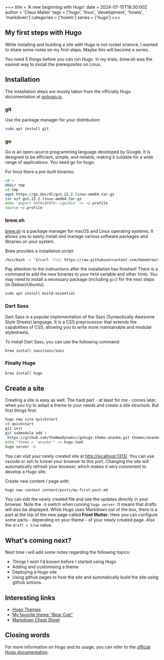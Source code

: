 +++
title = 'A new beginning with Hugo'
date = 2024-07-15T18:30:00Z
author = 'Claus Malter'
tags = ['hugo', 'linux', 'development', 'howto', 'markdown']
categories = ['howto']
series = ['hugo']
+++

## My first steps with Hugo

While installing and building a site with Hugo is not rocket science, I wanted to share some notes on my first steps. Maybe this will become a series.

You need 5 things before you can run Hugo. In my trials, brew.sh was the easiest way to install the prerequisites on Linux.  

## Installation

The installation steps are mostly taken from the officially Hugo documentation at [gohugo.io](https://gohugo.io).  

### git

Use the package manager for your distribution:

```sh
sudo apt install git
```

### go

Go is an open-source programming language developed by Google. It is designed to be efficient, simple, and reliable, making it suitable for a wide range of applications. You need go for hugo.  

For linux there a pre-built binaries:

```sh
cd ~
mkdir tmp
cd tmp
wget https://go.dev/dl/go1.22.2.linux-amd64.tar.gz
tar xzf go1.22.2.linux-amd64.tar.gz
echo 'export PATH=$PATH:~/go/bin' >> ~/.profile
source ~/.profile
```

### brew.sh

[brew.sh](https://brew.sh) is a package manager for macOS and Linux operating systems. It allows you to easily install and manage various software packages and libraries on your system.

Brew provides a installation script:

```sh
/bin/bash -c "$(curl -fsSL https://raw.githubusercontent.com/Homebrew/install/HEAD/install.sh)"
```

Pay attention to the instructions after the installation has finished! There is a command to add the new binaries to your `PATH` variable and other hints. You may need to install a necessary package (including `gcc`) for the next steps (in Debian/Ubuntu).

```sh
sudo apt install build-essential
```

### Dart Sass

Dart Sass is a popular implementation of the Sass (Syntactically Awesome Style Sheets) language. It is a CSS preprocessor that extends the capabilities of CSS, allowing you to write more maintainable and modular stylesheets.  

To install Dart Sass, you can use the following command:

```sh
brew install sass/sass/sass
```

### Finally Hugo

```sh
brew install hugo
```

## Create a site

Creating a site is easy as well. The hard part - at least for me - comes later, when you try to adapt a theme to your needs and create a site structure. But first things first:

```sh
hugo new site quickstart
cd quickstart
git init
git submodule add \
 https://github.com/theNewDynamic/gohugo-theme-ananke.git themes/ananke
echo "theme = 'ananke'" >> hugo.toml
hugo server -D
```

You can visit your newly created site at <http://localhost:1313/>. You can use vscode or ssh to tunnel your browser to this port. Changing the site will automatically refresh your browser, which makes it very convenient to develop a Hugo site.  

Create new content / page with:

```sh
hugo new content content/posts/my-first-post.md
```

You can edit the newly created file and see the updates directly in your browser. Note the `-D` switch when running `hugo server`. It means that drafts will also be displayed. While Hugo uses Markdown out of the box, there is a part at the top of the new page called **Front Matter**. Here you can configure some parts - depending on your theme - of your newly created page. Also the `draft = true` value.

## What's coming next?

Next time i will add some notes regarding the following topics:

- Things I wish I'd known before I started using Hugo
- Adding and customising a theme
- Deploying a Hugo site
- Using github pages to host the site and automatically build the site using github actions.

## Interesting links

- [Hugo Themes](https://themes.gohugo.io/)
- [My favorite theme "Bear Cub"](https://github.com/clente/hugo-bearcub)
- [Markdown Cheat Sheet](https://www.markdownguide.org/cheat-sheet/)

## Closing words

For more information on Hugo and its usage, you can refer to the [official Hugo documentation](https://gohugo.io/documentation/).
